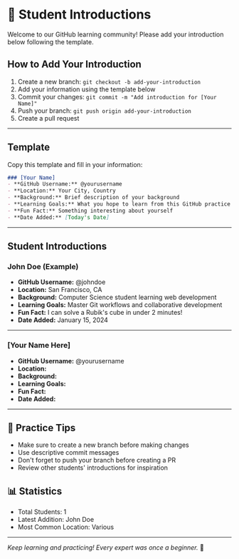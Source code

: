 # 👋 Student Introductions

Welcome to our GitHub learning community! Please add your introduction below following the template.

## How to Add Your Introduction

1. Create a new branch: `git checkout -b add-your-introduction`
2. Add your information using the template below
3. Commit your changes: `git commit -m "Add introduction for [Your Name]"`
4. Push your branch: `git push origin add-your-introduction`
5. Create a pull request

---

## Template
Copy this template and fill in your information:

```markdown
### [Your Name]
- **GitHub Username:** @yourusername
- **Location:** Your City, Country
- **Background:** Brief description of your background
- **Learning Goals:** What you hope to learn from this GitHub practice
- **Fun Fact:** Something interesting about yourself
- **Date Added:** [Today's Date]
```

---

## Student Introductions

### John Doe (Example)
- **GitHub Username:** @johndoe
- **Location:** San Francisco, CA
- **Background:** Computer Science student learning web development
- **Learning Goals:** Master Git workflows and collaborative development
- **Fun Fact:** I can solve a Rubik's cube in under 2 minutes!
- **Date Added:** January 15, 2024

---

<!-- Add your introduction below this line -->

### [Your Name Here]
- **GitHub Username:** @yourusername
- **Location:** 
- **Background:** 
- **Learning Goals:** 
- **Fun Fact:** 
- **Date Added:** 

<!-- Please keep this line for other students to add their introductions -->

---

## 🎯 Practice Tips

- Make sure to create a new branch before making changes
- Use descriptive commit messages
- Don't forget to push your branch before creating a PR
- Review other students' introductions for inspiration

## 📊 Statistics

- Total Students: 1
- Latest Addition: John Doe
- Most Common Location: Various

---

*Keep learning and practicing! Every expert was once a beginner.* 🌟
